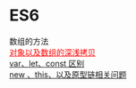 ES6
=============
<a href="https://github.com/QinZonger/javascript/issues/1" style="text-decoration:none;out-line: none;color: #*****;">数组的方法</a><br/>
<a href="https://github.com/QinZonger/javascript/issues/2" style="color:red">对象以及数组的深浅拷贝</a><br/>
<a href="https://github.com/QinZonger/javascript/issues/3">var、let、const 区别</a><br/>
<a href="https://github.com/QinZonger/javascript/issues/4">new 、this、以及原型链相关问题</a><br/>
